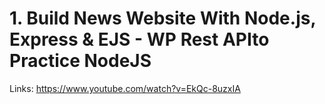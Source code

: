 # 1. Build News Website With Node.js, Express & EJS - WP Rest APIto Practice NodeJS

Links: https://www.youtube.com/watch?v=EkQc-8uzxIA